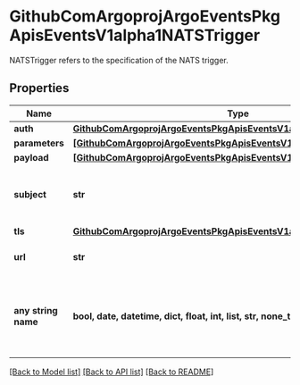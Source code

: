 # GithubComArgoprojArgoEventsPkgApisEventsV1alpha1NATSTrigger

NATSTrigger refers to the specification of the NATS trigger.

## Properties
Name | Type | Description | Notes
------------ | ------------- | ------------- | -------------
**auth** | [**GithubComArgoprojArgoEventsPkgApisEventsV1alpha1NATSAuth**](GithubComArgoprojArgoEventsPkgApisEventsV1alpha1NATSAuth.md) |  | [optional] 
**parameters** | [**[GithubComArgoprojArgoEventsPkgApisEventsV1alpha1TriggerParameter]**](GithubComArgoprojArgoEventsPkgApisEventsV1alpha1TriggerParameter.md) |  | [optional] 
**payload** | [**[GithubComArgoprojArgoEventsPkgApisEventsV1alpha1TriggerParameter]**](GithubComArgoprojArgoEventsPkgApisEventsV1alpha1TriggerParameter.md) |  | [optional] 
**subject** | **str** | Name of the subject to put message on. | [optional] 
**tls** | [**GithubComArgoprojArgoEventsPkgApisEventsV1alpha1TLSConfig**](GithubComArgoprojArgoEventsPkgApisEventsV1alpha1TLSConfig.md) |  | [optional] 
**url** | **str** | URL of the NATS cluster. | [optional] 
**any string name** | **bool, date, datetime, dict, float, int, list, str, none_type** | any string name can be used but the value must be the correct type | [optional]

[[Back to Model list]](../README.md#documentation-for-models) [[Back to API list]](../README.md#documentation-for-api-endpoints) [[Back to README]](../README.md)


